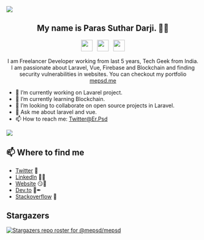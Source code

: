 ![](https://komarev.com/ghpvc/?username=mepsd)


<h2 align="center">My name is Paras Suthar Darji. 👋🤓</h2>

<p align='center'>
<a href="https://dev.to/mepsd"><img height="30" src="icons/dev.png?raw=true"></a>&nbsp;&nbsp;
<a href="https://twitter.com/er.psd"><img height="30" src="icons/twitter.png?raw=true"></a>&nbsp;&nbsp;
<a href="https://www.linkedin.com/in/mepsd/"><img height="30" src="icons/linkedin.png?raw=true"></a>
</p>

<p align="center">I am Freelancer Developer working from last 5 years, Tech Geek from India.
I am passionate about Laravel, Vue, Firebase and Blockchain and finding security vulnerabilities in websites.
You can checkout my portfolio <a href="https://mepsd.me">mepsd.me</a>
  

- 🔭 I’m currently working on Lavarel project.
- 🌱 I’m currently learning Blockchain.
- 👯 I’m looking to collaborate on open source projects in Laravel.
- 💬 Ask me about laravel and vue.
- 📫 How to reach me: [Twitter@Er.Psd](https://twitter.com/er_psd)


<img src="https://github-readme-stats.vercel.app/api?username=mepsd&&show_icons=true&title_color=ffffff&icon_color=bb2acf&text_color=daf7dc&bg_color=191919">

## 📫 Where to find me
- [Twitter](https://twitter.com/er_psd) 🐤
- [LinkedIn](https://www.linkedin.com/in/mepsd/) 👨💼
- [Website](https://mepsd.me) 😏🔗
- [Dev.to](https://dev.to/mepsd) 🔨✒
- [Stackoverflow](https://stackoverflow.com/users/9164957/paras-suthar-darji) 💌

## Stargazers

[![Stargazers repo roster for @mepsd/mepsd](https://reporoster.com/stars/mepsd/mepsd)](https://github.com/mepsd/mepsd/stargazers)

[//]: #"![Spotify](https://spotify-recently-played-readme.vercel.app/api?user=4f0pk3xk5utgsr6kzjpcpcf9k&count=1)"
